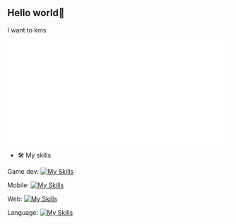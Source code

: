 ## Hello world👋

I want to kms

![Metrics](/metrics.classic.svg)

- 🛠️ My skills

Game dev:
[![My Skills](https://skillicons.dev/icons?i=cs,unity&perline=1)](https://skillicons.dev)

Mobile:
[![My Skills](https://skillicons.dev/icons?i=flutter,swift&perline=1)](https://skillicons.dev)

Web:
[![My Skills](https://skillicons.dev/icons?i=html,css,vue,js&perline=1)](https://skillicons.dev)

Language:
[![My Skills](https://skillicons.dev/icons?i=py,java&perline=1)](https://skillicons.dev)


<!--
**Clifong/Clifong** is a ✨ _special_ ✨ repository because its `README.md` (this file) appears on your GitHub profile.

Here are some ideas to get you started:

- 🔭 I’m currently working on ...
- 🌱 I’m currently learning ...
- 👯 I’m looking to collaborate on ...
- 🤔 I’m looking for help with ...
- 💬 Ask me about ...
- 📫 How to reach me: ...
- 😄 Pronouns: ...
- ⚡ Fun fact: ...
-->

